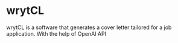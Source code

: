 # wrytCL
wrytCL is a software that generates a cover letter tailored for a job application. 
With the help of OpenAI API
